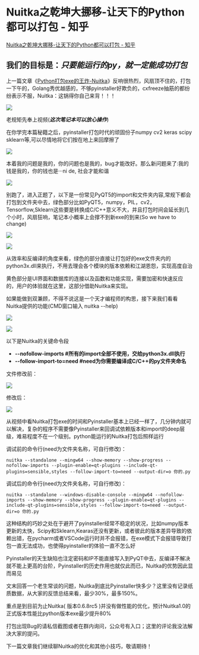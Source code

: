 # Nuitka之乾坤大挪移-让天下的Python都可以打包 - 知乎

[Nuitka之乾坤大挪移-让天下的Python都可以打包 - 知乎](https://zhuanlan.zhihu.com/p/137785388 "Nuitka之乾坤大挪移-让天下的Python都可以打包 - 知乎")&#x20;

## &#x20;我们的目标是：*只要能运行的py，就一定能成功打包*

上一篇文章《[Python打包exe的王炸-Nuitka](https://zhuanlan.zhihu.com/p/133303836 "Python打包exe的王炸-Nuitka")》反响很热烈，风扇顶不住的，打包一下午的，Golang秀优越感的，不够pyinstaller好欺负的，cxfreeze抽筋的都纷纷表示不服，Nuitka：这锅得你自己来背！！！

![](https://pic4.zhimg.com/v2-8237938d6f4a9c47b981c54d1d72a93f_b.jpg)

老规矩先奉上视频(***这次笔记本可以放心操作***)

在你学完本篇秘籍之后，pyinstaller打包时代的顽固份子numpy cv2 keras scipy sklearn等,可以尽情地将它们按在地上来回摩擦了

![](https://pic3.zhimg.com/v2-2866c2cd69fa166bd60c0c3fd98754da_b.jpg)

本着我的问题是我的，你的问题也是我的，bug才能改好。那么新问题来了:我的钱是我的，你的钱也是···ni de, 社会才能和谐

![](https://pic4.zhimg.com/v2-5c50170282704a8c03eb4e2de1d4075f_b.gif)

别跑了，进入正题了，以下是一份常见PyQT5的import和文件夹内容,常规下都会打包到文件夹中去，绿色部分比如PyQT5，numpy，PIL，cv2，Tensorflow,Sklearn这些要是转换成C/C++意义不大，并且打包时间会延长到几个小时，风扇狂响，笔记本小概率上会撑不到新exe的到来(So we have to change)

![](https://pic3.zhimg.com/v2-b96713cbd02c0ea67c2ebd395966faee_b.jpg)

![](https://pic4.zhimg.com/v2-5e88ad7ac2895d4f5be0994860a18d6f_b.jpg)

从效率和反编译的角度来看，绿色的部分直接让打包好的exe文件夹内的python3x.dll来执行，不用去理会各个模块的版本依赖和江湖恩怨，实现高度自治

黄色部分是UI界面和数据库的连接以及函数和功能实现，需要加密和快速反应的，用户的体验就在这里，这部分借助Nuitka来实现。

如果能做到双兼顾，不得不说这是一个天才编程师的构思，接下来我们看看Nuitka提供的功能(CMD窗口输入 nuitka --help)

![](https://pic1.zhimg.com/v2-05b0cc5e98ac4478c034fb53a9e08830_b.jpg)

![](https://pic4.zhimg.com/v2-f1a25b613136ce5b2dac63a2e4deb5d3_b.jpg)

以下是Nuitka的关键命令段

-   **--nofollow-imports #所有的import全部不使用，交给python3x.dll执行**
-   **--follow-import-to=need #need为你需要编译成C/C++的py文件夹命名**

文件修改前：

![](https://pic4.zhimg.com/v2-364552fe28341c40da675be8d394f6eb_b.jpg)

修改后：

![](https://pic1.zhimg.com/v2-4391f83f9b1a43a13166f71f9a197c18_b.jpg)

从视频中看Nuitka打包exe的时间和Pyinstaller基本上已经一样了，几分钟内就可以解决，复杂的程序不需要像Pyinstaller来回调试依赖版本和import的deep层级，难易程度不在一个级别。python能运行的Nuitka打包后照样运行

调试前的命令行(need为文件夹名称，可自行修改)：

```text
nuitka --standalone --mingw64 --show-memory --show-progress --nofollow-imports --plugin-enable=qt-plugins --include-qt-plugins=sensible,styles --follow-import-to=need --output-dir=o 你的.py
```

调试后的命令行(need为文件夹名称，可自行修改)：

```text
nuitka --standalone --windows-disable-console --mingw64 --nofollow-imports --show-memory --show-progress --plugin-enable=qt-plugins --include-qt-plugins=sensible,styles --follow-import-to=need --output-dir=o 你的.py
```

这种结构的巧妙之处在于避开了pyinstaller经常不稳定的状况，比如numpy版本更新的太快，Scipy和Sklearn,Kearas还没有更新，或者彼此的版本差异导致的依赖出错，在pycharm或者VSCode运行时并不会报错，在exe模式下会报错导致打包一直无法成功，也使得pyinstaller的体验一直不怎么好

Pyinstaller的天生缺陷也注定密码和IP不能直接写入到PyQT中去，反编译不解决就不能上更高的台阶，Pyinstaller的历史作用也就仅此而已，Nuitka的优势因此显而易见

文末回答一个老生常谈的问题，Nuitka到底比Pyinstaller快多少？这里没有记录纸质数据，从大家的反馈总结来看，最少30%，最多150%。

重点是到目前为止Nuitka( 版本0.6.8rc5 )并没有做性能的优化，预计Nuitka1.0的正式版本性能比python版本exe最少提升80%

打包出现Bug的请私信截图或者在群内询问，公众号有入口；这里的评论我没法解决大家的提问。

下一篇文章我们继续聊Nuitka的优化和其他小技巧，敬请期待！

